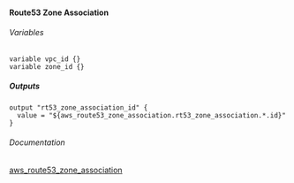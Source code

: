 #### Route53 Zone Association


###### Variables
```
variable vpc_id {}
variable zone_id {}
```

##### Outputs
```
output "rt53_zone_association_id" {
  value = "${aws_route53_zone_association.rt53_zone_association.*.id}"
}
```

###### Documentation
[aws_route53_zone_association](https://www.terraform.io/docs/providers/aws/r/route53_zone.html)
